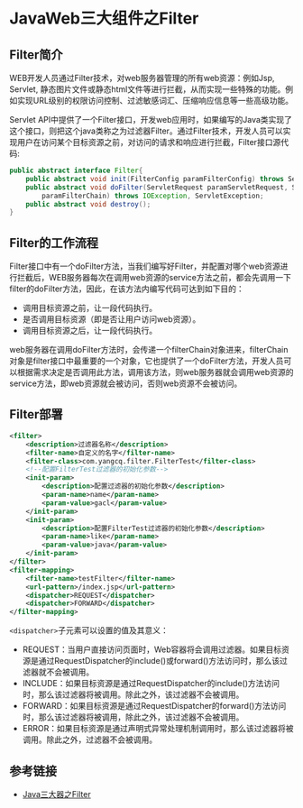 # JavaWeb三大组件之Filter

## Filter简介

WEB开发人员通过Filter技术，对web服务器管理的所有web资源：例如Jsp,
Servlet, 静态图片文件或静态html文件等进行拦截，从而实现一些特殊的功能。例如实现URL级别的权限访问控制、过滤敏感词汇、压缩响应信息等一些高级功能。

Servlet API中提供了一个Filter接口，开发web应用时，如果编写的Java类实现了这个接口，则把这个java类称之为过滤器Filter。通过Filter技术，开发人员可以实现用户在访问某个目标资源之前，对访问的请求和响应进行拦截，Filter接口源代码:

```java
public abstract interface Filter{
    public abstract void init(FilterConfig paramFilterConfig) throws ServletException;
    public abstract void doFilter(ServletRequest paramServletRequest, ServletResponse paramServletResponse, FilterChain 
        paramFilterChain) throws IOException, ServletException;
    public abstract void destroy();
}
```

## Filter的工作流程

Filter接口中有一个doFilter方法，当我们编写好Filter，并配置对哪个web资源进行拦截后，WEB服务器每次在调用web资源的service方法之前，都会先调用一下filter的doFilter方法，因此，在该方法内编写代码可达到如下目的：

* 调用目标资源之前，让一段代码执行。
* 是否调用目标资源（即是否让用户访问web资源）。
* 调用目标资源之后，让一段代码执行。

web服务器在调用doFilter方法时，会传递一个filterChain对象进来，filterChain对象是filter接口中最重要的一个对象，它也提供了一个doFilter方法，开发人员可以根据需求决定是否调用此方法，调用该方法，则web服务器就会调用web资源的service方法，即web资源就会被访问，否则web资源不会被访问。

## Filter部署

```xml
<filter>
    <description>过滤器名称</description>
    <filter-name>自定义的名字</filter-name>
    <filter-class>com.yangcq.filter.FilterTest</filter-class>
    <!--配置FilterTest过滤器的初始化参数-->
    <init-param>
        <description>配置过滤器的初始化参数</description>
        <param-name>name</param-name>
        <param-value>gacl</param-value>
    </init-param>
    <init-param>
        <description>配置FilterTest过滤器的初始化参数</description>
        <param-name>like</param-name>
        <param-value>java</param-value>
    </init-param>
</filter>
<filter-mapping>
    <filter-name>testFilter</filter-name>
    <url-pattern>/index.jsp</url-pattern>
    <dispatcher>REQUEST</dispatcher>
    <dispatcher>FORWARD</dispatcher>
</filter-mapping>
```

`<dispatcher>`子元素可以设置的值及其意义：

* REQUEST：当用户直接访问页面时，Web容器将会调用过滤器。如果目标资源是通过RequestDispatcher的include()或forward()方法访问时，那么该过滤器就不会被调用。
* INCLUDE：如果目标资源是通过RequestDispatcher的include()方法访问时，那么该过滤器将被调用。除此之外，该过滤器不会被调用。
* FORWARD：如果目标资源是通过RequestDispatcher的forward()方法访问时，那么该过滤器将被调用，除此之外，该过滤器不会被调用。
* ERROR：如果目标资源是通过声明式异常处理机制调用时，那么该过滤器将被调用。除此之外，过滤器不会被调用。

## 参考链接

* [Java三大器之Filter](https://blog.csdn.net/reggergdsg/article/details/52821502)
